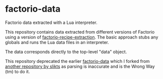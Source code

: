 # factorio-data
Factorio data extracted with a Lua interpreter.

This repository contains data extracted from different versions of Factorio
using a version of [factorio-recipe-extraction](https://github.com/CodeLenny/factorio-recipe-extraction).
The basic approach stubs any globals and runs the Lua data files in an interpreter.

The data corresponds directly to the top-level "data" object.

This repository deprecated the earlier [factorio-data](https://github.com/eliask/factorio-data-old)
which I forked from [another repository by slikts](https://github.com/slikts/factorio-data) as parsing is inaccurate and is the Wrong Way (tm) to do it.
